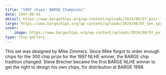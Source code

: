 ```yaml
---
title: "1997 chips: BARGE Champions"
date: 1997-08-01
detail: https://www.bargechips.org/wp-content/uploads/2024/08/97_pair-1.jpg
large: https://www.bargechips.org/wp-content/uploads/2024/08/97_set.jpg
cover:
    image: https://www.bargechips.org/wp-content/uploads/2024/08/97_pair-1.jpg
type: chip-gallery
---
```

This set was designed by Mike Zimmers. Since Mike forgot to order enough chips for the 300 chip prize for the 1997 NLHE winner, the BARGE chip tradition changed. Steve Brecher became the first BARGE NLHE winner to get the right to design his own chips, for distribution at BARGE 1998.
